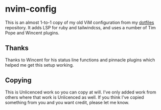 # nvim-config
This is an almost 1-to-1 copy of my old ViM configuration from my [dotfiles](https://github.com/jaapie/dotfiles)
repository. It adds LSP for ruby and tailwindcss, and uses a number of Tim Pope and Wincent plugins.

## Thanks
Thanks to Wincent for his status line functions and pinnacle plugins which helped me get this setup working.

## Copying
This is Unlicenced work so you can copy at will. I've only added work from others where that work is Unlicenced as
well. If you think I've copied something from you and you want credit, please let me know.
